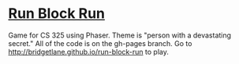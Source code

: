 # [Run Block Run](http://bridgetlane.github.io/run-block-run)
Game for CS 325 using Phaser. Theme is "person with a devastating secret."
All of the code is on the gh-pages branch. Go to http://bridgetlane.github.io/run-block-run to play.
